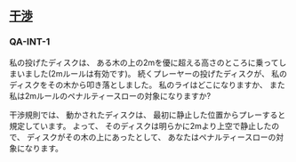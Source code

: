 ## [干渉](810)

### QA-INT-1
私の投げたディスクは、
ある木の上の2mを優に超える高さのところに乗ってしまいました(2mルールは有効です)。
続くプレーヤーの投げたディスクが、
私のディスクをその木から叩き落としました。
私のライはどこになりますか、
また私は2mルールのペナルティースローの対象になりますか?

干渉規則では、
動かされたディスクは、
最初に静止した位置からプレーすると規定しています。
よって、
そのディスクは明らかに2mより上空で静止したので、
ディスクがその木の上にあったとして、
あなたはペナルティースローの対象になります。
